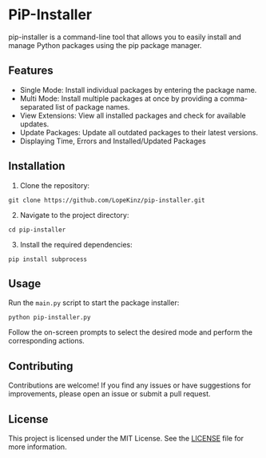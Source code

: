 
# PiP-Installer

pip-installer is a command-line tool that allows you to easily install and manage Python packages using the pip package manager.

## Features

- Single Mode: Install individual packages by entering the package name.
- Multi Mode: Install multiple packages at once by providing a comma-separated list of package names.
- View Extensions: View all installed packages and check for available updates.
- Update Packages: Update all outdated packages to their latest versions.
- Displaying Time, Errors and Installed/Updated Packages

## Installation

1. Clone the repository:

```shell
git clone https://github.com/LopeKinz/pip-installer.git
```

2. Navigate to the project directory:

```shell
cd pip-installer
```

3. Install the required dependencies:

```shell
pip install subprocess
```

## Usage

Run the `main.py` script to start the package installer:

```shell
python pip-installer.py
```

Follow the on-screen prompts to select the desired mode and perform the corresponding actions.

## Contributing

Contributions are welcome! If you find any issues or have suggestions for improvements, please open an issue or submit a pull request.

## License

This project is licensed under the MIT License. See the [LICENSE](LICENSE) file for more information.

